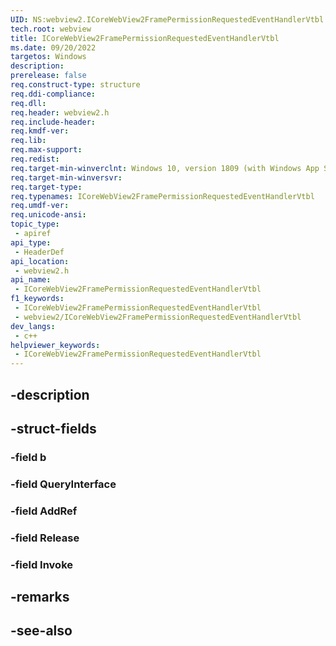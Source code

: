 ```yaml
---
UID: NS:webview2.ICoreWebView2FramePermissionRequestedEventHandlerVtbl
tech.root: webview
title: ICoreWebView2FramePermissionRequestedEventHandlerVtbl
ms.date: 09/20/2022
targetos: Windows
description: 
prerelease: false
req.construct-type: structure
req.ddi-compliance: 
req.dll: 
req.header: webview2.h
req.include-header: 
req.kmdf-ver: 
req.lib: 
req.max-support: 
req.redist: 
req.target-min-winverclnt: Windows 10, version 1809 (with Windows App SDK 1.1 or later)
req.target-min-winversvr: 
req.target-type: 
req.typenames: ICoreWebView2FramePermissionRequestedEventHandlerVtbl
req.umdf-ver: 
req.unicode-ansi: 
topic_type:
 - apiref
api_type:
 - HeaderDef
api_location:
 - webview2.h
api_name:
 - ICoreWebView2FramePermissionRequestedEventHandlerVtbl
f1_keywords:
 - ICoreWebView2FramePermissionRequestedEventHandlerVtbl
 - webview2/ICoreWebView2FramePermissionRequestedEventHandlerVtbl
dev_langs:
 - c++
helpviewer_keywords:
 - ICoreWebView2FramePermissionRequestedEventHandlerVtbl
---
```


## -description

## -struct-fields

### -field b

### -field QueryInterface

### -field AddRef

### -field Release

### -field Invoke

## -remarks

## -see-also

